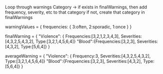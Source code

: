 Loop through warnings
Category -> if exists in finalWarnings, then add frequency, severity, etc to that category
            if not, create that category in finalWarnings

warningValues = {
    frequencies: {
        3:often,
        2:sporadic,
        1:once
    }
}

finalWarning = {
  "Violence":  { Frequencies:[3,2,1,2,3,4,3], Severities:[4,3,2,5,4,3,2], Type:[3,2,1,4,5,6,4]}
    "Blood":{Frequencies:[3,2,3], Severities:[4,3,2], Type:[5,6,4]}
}

averageWarning = {
  "Violence":  { Frequency:3, Severities:[4,3,2,5,4,3,2], Type:[3,2,1,4,5,6,4]}
    "Blood":{Frequencies:[3,2,3], Severities:[4,3,2], Type:[5,6,4]}
}
